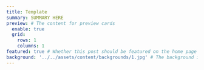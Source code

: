 ```yaml
---
title: Template
summary: SUMMARY HERE
preview: # The content for preview cards
  enable: true
  grid:
    rows: 1
    columns: 1
featured: true # Whether this post should be featured on the home page
background: '../../assets/content/backgrounds/1.jpg' # The background image used for preview cards
---
```

